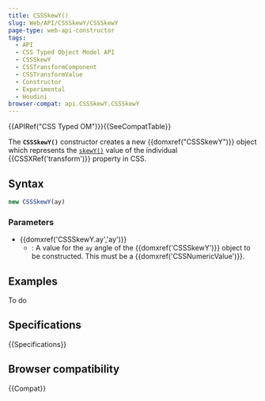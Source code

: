 ```yaml
---
title: CSSSkewY()
slug: Web/API/CSSSkewY/CSSSkewY
page-type: web-api-constructor
tags:
  - API
  - CSS Typed Object Model API
  - CSSSkewY
  - CSSTransformComponent
  - CSSTransformValue
  - Constructor
  - Experimental
  - Houdini
browser-compat: api.CSSSkewY.CSSSkewY
---
```

{{APIRef("CSS Typed OM")}}{{SeeCompatTable}}

The **`CSSSkewY()`** constructor creates a new
{{domxref("CSSSkewY")}} object which represents the
[`skewY()`](/en-US/docs/Web/CSS/transform-function/skewY) value
of the individual {{CSSXRef('transform')}} property in CSS.

## Syntax

```js
new CSSSkewY(ay)
```

### Parameters

- {{domxref('CSSSkewY.ay','ay')}}
  - : A value for the `ay` angle of the {{domxref('CSSSkewY')}} object to be
    constructed. This must be a {{domxref('CSSNumericValue')}}.

## Examples

To do

## Specifications

{{Specifications}}

## Browser compatibility

{{Compat}}
